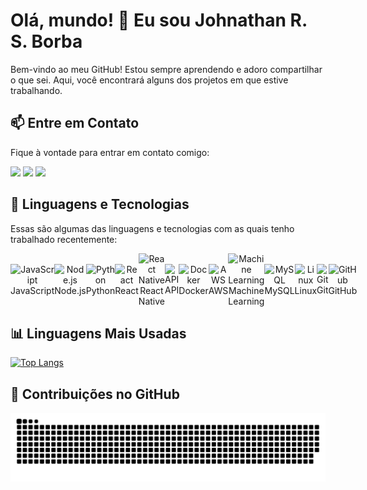 # Olá, mundo! 👋 Eu sou Johnathan R. S. Borba

Bem-vindo ao meu GitHub! Estou sempre aprendendo e adoro compartilhar o que sei. Aqui, você encontrará alguns dos projetos em que estive trabalhando.
## 📫 Entre em Contato

Fique à vontade para entrar em contato comigo:

<a href="https://www.instagram.com/johnathan.santoss/" target="_blank"><img src="https://img.shields.io/badge/-Instagram-%23E4405F?style=for-the-badge&logo=instagram&logoColor=white" target="_blank"></a>
<a href="mailto:johnathan.developer@gmail.com"><img src="https://img.shields.io/badge/-Gmail-%23333?style=for-the-badge&logo=gmail&logoColor=white" target="_blank"></a>
<a href="https://www.linkedin.com/in/johnathan-santos/" target="_blank"><img src="https://img.shields.io/badge/-LinkedIn-%230077B5?style=for-the-badge&logo=linkedin&logoColor=white" target="_blank"></a>  

## 🚀 Linguagens e Tecnologias
Essas são algumas das linguagens e tecnologias com as quais tenho trabalhado recentemente:

<div style="display: flex; justify-content: space-around; align-items: center;"><br>
  
  <div style="text-align: center;">
    <img alt="JavaScript" height="40" src="https://cdn.jsdelivr.net/gh/devicons/devicon/icons/javascript/javascript-original.svg">
    <br>
    JavaScript
  </div>

  <div style="text-align: center;">
    <img alt="Node.js" height="40" src="https://cdn.jsdelivr.net/gh/devicons/devicon/icons/nodejs/nodejs-original.svg">
    <br>
    Node.js
  </div>

  <div style="text-align: center;">
    <img alt="Python" height="40" src="https://cdn.jsdelivr.net/gh/devicons/devicon/icons/python/python-original.svg">
    <br>
    Python
  </div>

  <div style="text-align: center;">
    <img alt="React" height="40" src="https://cdn.jsdelivr.net/gh/devicons/devicon/icons/react/react-original.svg">
    <br>
    React
  </div>

  <div style="text-align: center;">
    <img alt="React Native" height="40" src="https://cdn.jsdelivr.net/gh/devicons/devicon/icons/react/react-original.svg">
    <br>
    React Native
  </div>

  <div style="text-align: center;">
    <img alt="API" height="40" src="https://cdn-icons-png.flaticon.com/512/8099/8099220.png">
    <br>
    API
  </div>

  <div style="text-align: center;">
    <img alt="Docker" height="40" src="https://cdn.jsdelivr.net/gh/devicons/devicon/icons/docker/docker-original.svg">
    <br>
    Docker
  </div>

  <div style="text-align: center;">
    <img alt="AWS" height="40" src="https://cdn.jsdelivr.net/gh/devicons/devicon/icons/amazonwebservices/amazonwebservices-original-wordmark.svg">
    <br>
    AWS
  </div>

  <div style="text-align: center;">
    <img alt="Machine Learning" height="40" src="https://cdn-icons-png.flaticon.com/512/8618/8618881.png">
    <br>
    Machine Learning
  </div>

  <div style="text-align: center;">
    <img alt="MySQL" height="40" src="https://cdn.jsdelivr.net/gh/devicons/devicon/icons/mysql/mysql-original.svg">
    <br>
    MySQL
  </div>

  <div style="text-align: center;">
    <img alt="Linux" height="40" src="https://cdn.jsdelivr.net/gh/devicons/devicon/icons/linux/linux-original.svg">
    <br>
    Linux
  </div>

  <div style="text-align: center;">
    <img alt="Git" height="40" src="https://cdn.jsdelivr.net/gh/devicons/devicon/icons/git/git-original.svg">
    <br>
    Git
  </div>

  <div style="text-align: center;">
    <img alt="GitHub" height="40" src="https://cdn.jsdelivr.net/gh/devicons/devicon/icons/github/github-original.svg">
    <br>
    GitHub
  </div>

</div>


## 📊 Linguagens Mais Usadas

[![Top Langs](https://github-readme-stats.vercel.app/api/top-langs/?username=dev-johnathan&layout=compact&theme=dracula)](https://github.com/dev-johnathan)
  
## 🎨 Contribuições no GitHub

<picture>
  <source media="(prefers-color-scheme: dark)" srcset="https://raw.githubusercontent.com/dev-johnathan/dev-johnathan/output/github-contribution-grid-snake-dark.svg">
  <source media="(prefers-color-scheme: light)" srcset="https://raw.githubusercontent.com/dev-johnathan/dev-johnathan/output/github-contribution-grid-snake.svg">
  <img alt="github contribution grid snake animation" src="https://raw.githubusercontent.com/dev-johnathan/dev-johnathan/output/github-contribution-grid-snake.svg">
</picture>
